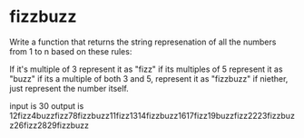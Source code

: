 # fizzbuzz

Write a function that returns the string represenation of all the numbers from 1 to n based on these rules:

If it's multiple of 3 represent it as "fizz"
if its multiples of 5 represent it as "buzz"
if its a multiple of both 3 and 5, represent it as "fizzbuzz"
if niether, just represent the number itself.

input is 30
output is 12fizz4buzzfizz78fizzbuzz11fizz1314fizzbuzz1617fizz19buzzfizz2223fizzbuzz26fizz2829fizzbuzz
